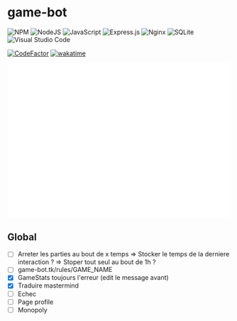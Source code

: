 # game-bot

![NPM](https://img.shields.io/badge/NPM-%23000000.svg?style=for-the-badge&logo=npm&logoColor=white)
![NodeJS](https://img.shields.io/badge/node.js-6DA55F?style=for-the-badge&logo=node.js&logoColor=white)
![JavaScript](https://img.shields.io/badge/javascript-%23323330.svg?style=for-the-badge&logo=javascript&logoColor=%23F7DF1E)
![Express.js](https://img.shields.io/badge/express.js-%23404d59.svg?style=for-the-badge&logo=express&logoColor=%2361DAFB)
![Nginx](https://img.shields.io/badge/nginx-%23009639.svg?style=for-the-badge&logo=nginx&logoColor=white)
![SQLite](https://img.shields.io/badge/sqlite-%2307405e.svg?style=for-the-badge&logo=sqlite&logoColor=white)
![Visual Studio Code](https://img.shields.io/badge/Visual%20Studio%20Code-0078d7.svg?style=for-the-badge&logo=visual-studio-code&logoColor=white)

[![CodeFactor](https://www.codefactor.io/repository/github/superalexandre/game-bot/badge?s=390f8bb32e42cacd0eabb8b92f9053ecb4a7b136)](https://www.codefactor.io/repository/github/superalexandre/game-bot)
[![wakatime](https://wakatime.com/badge/user/558b9eef-be8b-4d64-a7d7-1035d9321022/project/f2b8313c-8b4f-46cd-92b4-189956d62da7.svg)](https://wakatime.com/badge/user/558b9eef-be8b-4d64-a7d7-1035d9321022/project/f2b8313c-8b4f-46cd-92b4-189956d62da7)

![Metrics](https://github.com/Superalexandre/game-bot/blob/main/github-metrics.svg)

## Global

- [ ] Arreter les parties au bout de x temps
    => Stocker le temps de la derniere interaction ?
    => Stoper tout seul au bout de 1h ?
- [ ] game-bot.tk/rules/GAME_NAME
- [X] GameStats toujours l'erreur (edit le message avant)
- [X] Traduire mastermind
- [ ] Echec
- [ ] Page profile
- [ ] Monopoly
